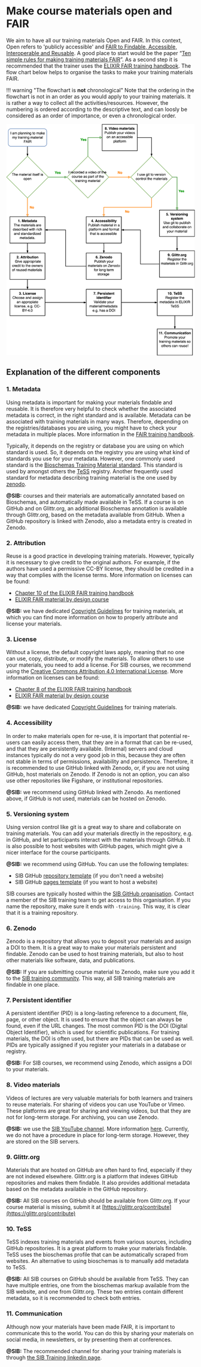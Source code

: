 # Make course materials open and FAIR 

We aim to have all our training materials Open and FAIR. In this context, Open refers to 'publicly accessible' and [FAIR to Findable, Accessible, Interoperable and Reusable](https://www.go-fair.org/fair-principles/). A good place to start would be the paper “[Ten simple rules for making training materials FAIR](https://journals.plos.org/ploscompbiol/article?id=10.1371/journal.pcbi.1007854)”. As a second step it is recommended that the trainer uses the [ELIXIR FAIR training handbook](https://elixir-europe-training.github.io/ELIXIR-TrP-FAIR-training-handbook/).  The flow chart below helps to organise the tasks to make your training materials FAIR. 

!!! warning "The flowchart is **not** chronological"
    Note that the ordering in the flowchart is not in an order as you would apply to your training materials. It is rather a way to collect all the activities/resources. However, the numbering is ordered according to the descriptive text, and can loosly be considered as an order of importance, or even a chronological order. 

![](FAIR_training_flowchart.drawio.svg)

## Explanation of the different components

### 1. Metadata

Using metadata is important for making your materials findable and reusable. It is therefore very helpful to check whether the associated metadata is correct, in the right standard and is available.  Metadata can be associated with training materials in many ways. Therefore, depending on the registries/databases you are using, you might have to check your metadata in multiple places. More information in the [FAIR training handbook](https://elixir-europe-training.github.io/ELIXIR-TrP-FAIR-training-handbook/chapters/chapter_04/).

Typically, it depends on the registry or database you are using on which standard is used. So, it depends on the registry you are using what kind of standards you use for your metadata. However, one commonly used standard is the [Bioschemas Training Material standard](https://bioschemas.org/profiles/TrainingMaterial/1.0-RELEASE). This standard is used by amongst others the [TeSS](https://tess.elixir-europe.org/) registry. Another frequently used standard for metadata describing training material is the one used by [zenodo](https://about.zenodo.org/principles/). 

**@SIB:** courses and their materials are automatically annotated based on Bioschemas, and automatically made available in TeSS. If a course is on GitHub and on Glittr.org, an additional Bioschemas annotation is available through Glittr.org, based on the metadata available from GitHub. When a GitHub repository is linked with Zenodo, also a metadata entry is created in Zenodo.

### 2. Attribution

Reuse is a good practice in developing training materials. However, typically it is necessary to give credit to the original authors. For example, if the authors have used a permissive CC-BY license, they should be credited in a way that complies with the license terms. More information on licenses can be found: 

- [Chapter 10 of the ELIXIR FAIR training handbook](https://elixir-europe-training.github.io/ELIXIR-TrP-FAIR-training-handbook/chapters/chapter_10/#)
- [ELIXIR FAIR material by design course](https://elixir-europe-training.github.io/ELIXIR-TrP-FAIR-Material-By-Design/chapters/chapter_05/)

**@SIB:** we have dedicated [Copyright Guidelines](https://zenodo.org/record/5841604#.ZD8VR-xByX0) for training materials, at which you can find more information on how to properly attribute and license your materials.


### 3. License

Without a license, the default copyright laws apply, meaning that no one can use, copy, distribute, or modify the materials. To allow others to use your materials, you need to add a license. For SIB courses, we recommend using the [Creative Commons Attribution 4.0 International License](https://creativecommons.org/licenses/by/4.0/). More information on licenses can be found: 

- [Chapter 8 of the ELIXIR FAIR training handbook](https://elixir-europe-training.github.io/ELIXIR-TrP-FAIR-training-handbook/chapters/chapter_08/#)
- [ELIXIR FAIR material by design course](https://elixir-europe-training.github.io/ELIXIR-TrP-FAIR-Material-By-Design/chapters/chapter_05/#53-licenses)

**@SIB:** we have dedicated [Copyright Guidelines](https://zenodo.org/record/5841604#.ZD8VR-xByX0) for training materials.

### 4. Accessibility 

In order to make materials open for re-use, it is important that potential re-users can easily access them, that they are in a format that can be re-used, and that they are persistently available. (Internal) servers and cloud instances typically do not a very good job in this, because they are often not stable in terms of permissions, availability and persistence. Therefore, it is recommended to use GitHub linked with Zenodo, or, if you are not using GitHub, host materials on Zenodo. If Zenodo is not an option, you can also use other repositories like Figshare, or institutional repositories. 

**@SIB:** we recommend using GitHub linked with Zenodo. As mentioned above, if GitHub is not used, materials can be hosted on Zenodo.

### 5. Versioning system

Using version control like git is a great way to share and collaborate on training materials. You can add your materials directly in the repository, e.g. in GitHub, and let participants interact with the materials through GitHub. It is also possible to host websites with GitHub pages, which might give a nicer interface for the course participants. 

**@SIB:** we recommend using GitHub. You can use the following templates:

- SIB GitHub [repository template](https://github.com/sib-swiss/course_template) (if you don't need a website)
- SIB GitHub [pages template](https://github.com/sib-swiss/course_website_template) (if you want to host a website)

SIB courses are typically hosted within the [SIB GitHub organisation](https://github.com/sib-swiss). Contact a member of the SIB training team to get access to this organisation. If you name the repository, make sure it ends with `-training`. This way, it is clear that it is a training repository.

### 6. Zenodo

Zenodo is a repository that allows you to deposit your materials and assign a DOI to them. It is a great way to make your materials persistent and findable. Zenodo can be used to host training materials, but also to host other materials like software, data, and publications. 

**@SIB:** If you are submitting course material to Zenodo, make sure you add it to the [SIB training community](https://zenodo.org/communities/sib-training/). This way, all SIB training materials are findable in one place.

### 7. Persistent identifier

A persistent identifier (PID) is a long-lasting reference to a document, file, page, or other object. It is used to ensure that the object can always be found, even if the URL changes. The most common PID is the DOI (Digital Object Identifier), which is used for scientific publications. For training materials, the DOI is often used, but there are  PIDs that can be used as well. PIDs are typically assigned if you register your materials in a database or registry.

**@SIB:** For SIB courses, we recommend using Zenodo, which assigns a DOI to your materials. 

### 8. Video materials

Videos of lectures are very valuable materials for both learners and trainers to reuse materials. For sharing of videos you can use YouTube or Vimeo. These platforms are great for sharing and viewing videos, but that they are not for long-term storage. For archiving, you can use Zenodo.

**@SIB:** we use the [SIB YouTube channel](https://www.youtube.com/@SIBTraining). More information [here](../../procedure/record_lectures.md). Currently, we do not have a procedure in place for long-term storage. However, they are stored on the SIB servers.

### 9. Glittr.org

Materials that are hosted on GitHub are often hard to find, especially if they are not indexed elsewhere. Glittr.org is a platform that indexes GitHub repositories and makes them findable. It also provides additional metadata based on the metadata available in the GitHub repository.

**@SIB:** All SIB courses on GitHub should be available from Glittr.org. If your course material is missing, submit it at [https://glittr.org/contribute](https://glittr.org/contribute)

### 10. TeSS

TeSS indexes training materials and events from various sources, including GitHub repositories. It is a great platform to make your materials findable. TeSS uses the bioschemas profile that can be automatically scraped from websites. An alternative to using bioschemas is to manually add metadata to TeSS.

**@SIB:** All SIB courses on GitHub should be available from TeSS. They can have multiple entries, one from the bioschemas markup available from the SIB website, and one from Glittr.org. These two entries contain different metadata, so it is recommended to check both entries. 

### 11. Communication

Although now your materials have been made FAIR, it is important to communicate this to the world. You can do this by sharing your materials on social media, in newsletters, or by presenting them at conferences.

**@SIB:** The recommended channel for sharing your training materials is through [the SIB Training linkedin page](https://www.linkedin.com/showcase/sib-swiss-institute-of-bioinformatics-training/).


